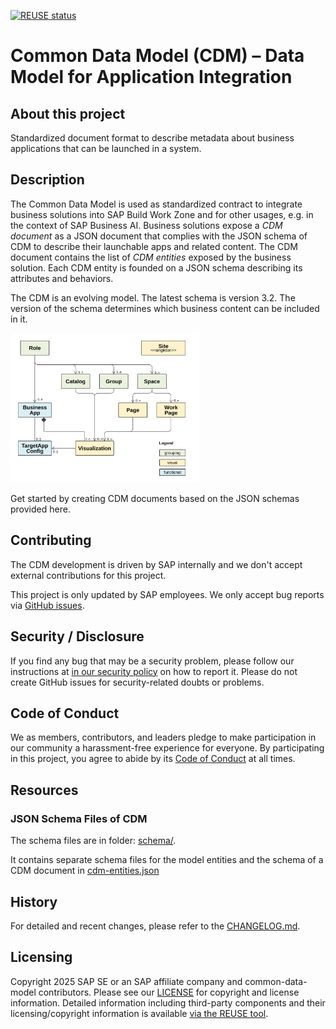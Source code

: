 [![REUSE status](https://api.reuse.software/badge/github.com/SAP/common-data-model)](https://api.reuse.software/info/github.com/SAP/common-data-model)

# Common Data Model (CDM) &ndash; Data Model for Application Integration

## About this project

Standardized document format to describe metadata about business applications that can be launched in a system.

## Description

The Common Data Model is used as standardized contract to integrate business solutions into SAP Build Work Zone and for other usages,
e.g. in the context of SAP Business AI. Business solutions expose a _CDM document_ as a JSON document that complies with the JSON schema of CDM to describe their launchable apps and related content. The CDM document contains the list of _CDM entities_ exposed by the business solution. Each CDM entity is founded on a JSON schema describing its attributes and behaviors.

The CDM is an evolving model. The latest schema is version 3.2. The version of the schema determines which business content can be included in it.

<!-- markdownlint-disable MD033 -->
<img src="./static/cdm-entity-model.svg" width="60%" height="60%" alt="CDM - Entity Model"></img>

Get started by creating CDM documents based on the JSON schemas provided here.

## Contributing

The CDM development is driven by SAP internally and we don't accept external contributions for this project.

This project is only updated by SAP employees. We only accept bug reports via [GitHub issues](https://github.com/SAP/common-data-model/issues).

## Security / Disclosure

If you find any bug that may be a security problem, please follow our instructions at [in our security policy](https://github.com/SAP/common-data-model/security/policy) on how to report it. Please do not create GitHub issues for security-related doubts or problems.

## Code of Conduct

We as members, contributors, and leaders pledge to make participation in our community a harassment-free experience for everyone. By participating in this project, you agree to abide by its [Code of Conduct](https://github.com/SAP/.github/blob/main/CODE_OF_CONDUCT.md) at all times.

## Resources

### JSON Schema Files of CDM

The schema files are in folder: [schema/](./schema/).

It contains separate schema files for the model entities and the schema of a CDM document in [cdm-entities.json](./schema/cdm-entities.json)


## History

For detailed and recent changes, please refer to the [CHANGELOG.md](./CHANGELOG.md).

## Licensing

Copyright 2025 SAP SE or an SAP affiliate company and common-data-model contributors. Please see our [LICENSE](LICENSE) for copyright and license information. Detailed information including third-party components and their licensing/copyright information is available [via the REUSE tool](https://api.reuse.software/info/github.com/SAP/common-data-model).

